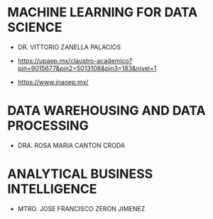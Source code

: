 # MACHINE LEARNING FOR DATA SCIENCE 

- DR. VITTORIO ZANELLA PALACIOS 

- https://upaep.mx/claustro-academico?pin=9015677&pin2=5013108&pin3=183&nivel=1
- https://www.inaoep.mx/




# DATA WAREHOUSING AND DATA PROCESSING
- DRA. ROSA MARIA CANTON CRODA





# ANALYTICAL BUSINESS INTELLIGENCE
- MTRO. JOSE FRANCISCO ZERON JIMENEZ
